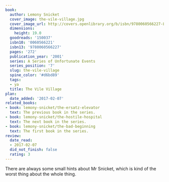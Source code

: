 ```yaml
---
book:
  author: Lemony Snicket
  cover_image: the-vile-village.jpg
  cover_image_url: http://covers.openlibrary.org/b/isbn/9780060566227-L.jpg
  dimensions:
    height: 19.0
  goodreads: '150037'
  isbn10: '0060566221'
  isbn13: '9780060566227'
  pages: '272'
  publication_year: '2001'
  series: A Series of Unfortunate Events
  series_position: '7'
  slug: the-vile-village
  spine_color: '#d6bd89'
  tags:
  - ya
  title: The Vile Village
plan:
  date_added: '2017-02-07'
related_books:
- book: lemony-snicket/the-ersatz-elevator
  text: The previous book in the series.
- book: lemony-snicket/the-hostile-hospital
  text: The next book in the series.
- book: lemony-snicket/the-bad-beginning
  text: The first book in the series.
review:
  date_read:
  - 2017-02-07
  did_not_finish: false
  rating: 3
---
```


There are always some small hints about Mr Snicket, which is kind of the worst thing about the whole thing.
